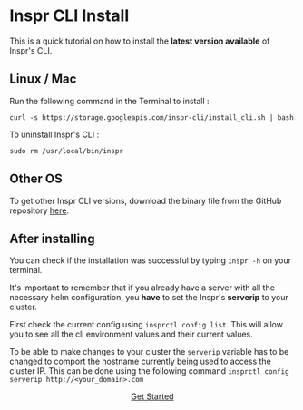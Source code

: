 # Inspr CLI Install

This is a quick tutorial on how to install the **latest version available** of Inspr's CLI.

## Linux / Mac

Run the following command in the Terminal to install :

```
curl -s https://storage.googleapis.com/inspr-cli/install_cli.sh | bash
```

To uninstall Inspr's CLI :

```
sudo rm /usr/local/bin/inspr
```

## Other OS

To get other Inspr CLI versions, download the binary file from the GitHub repository [here](https://github.com/inspr/inspr/releases).

## After installing

You can check if the installation was successful by typing `inspr -h` on your terminal.

It's important to remember that if you already have a server with all the necessary helm configuration, you **have** to set the Inspr's **serverip** to your cluster.

First check the current config using `insprctl config list`.
This will allow you to see all the cli environment values and their current values.

To be able to make changes to your cluster the `serverip` variable has to be changed to comport the hostname currently being used to access the cluster IP. This can be done using the following command
`insprctl config serverip http://<your_domain>.com`

[<center>Get Started</center>](readme.md)
